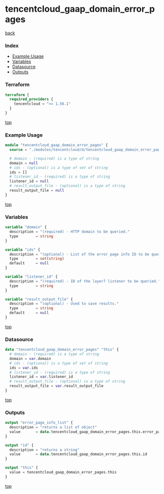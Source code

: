 # tencentcloud_gaap_domain_error_pages

[back](../tencentcloud.md)

### Index

- [Example Usage](#example-usage)
- [Variables](#variables)
- [Datasource](#datasource)
- [Outputs](#outputs)

### Terraform

```terraform
terraform {
  required_providers {
    tencentcloud = ">= 1.56.1"
  }
}
```

[top](#index)

### Example Usage

```terraform
module "tencentcloud_gaap_domain_error_pages" {
  source = "./modules/tencentcloud/d/tencentcloud_gaap_domain_error_pages"

  # domain - (required) is a type of string
  domain = null
  # ids - (optional) is a type of set of string
  ids = []
  # listener_id - (required) is a type of string
  listener_id = null
  # result_output_file - (optional) is a type of string
  result_output_file = null
}
```

[top](#index)

### Variables

```terraform
variable "domain" {
  description = "(required) - HTTP domain to be queried."
  type        = string
}

variable "ids" {
  description = "(optional) - List of the error page info ID to be queried."
  type        = set(string)
  default     = null
}

variable "listener_id" {
  description = "(required) - ID of the layer7 listener to be queried."
  type        = string
}

variable "result_output_file" {
  description = "(optional) - Used to save results."
  type        = string
  default     = null
}
```

[top](#index)

### Datasource

```terraform
data "tencentcloud_gaap_domain_error_pages" "this" {
  # domain - (required) is a type of string
  domain = var.domain
  # ids - (optional) is a type of set of string
  ids = var.ids
  # listener_id - (required) is a type of string
  listener_id = var.listener_id
  # result_output_file - (optional) is a type of string
  result_output_file = var.result_output_file
}
```

[top](#index)

### Outputs

```terraform
output "error_page_info_list" {
  description = "returns a list of object"
  value       = data.tencentcloud_gaap_domain_error_pages.this.error_page_info_list
}

output "id" {
  description = "returns a string"
  value       = data.tencentcloud_gaap_domain_error_pages.this.id
}

output "this" {
  value = tencentcloud_gaap_domain_error_pages.this
}
```

[top](#index)